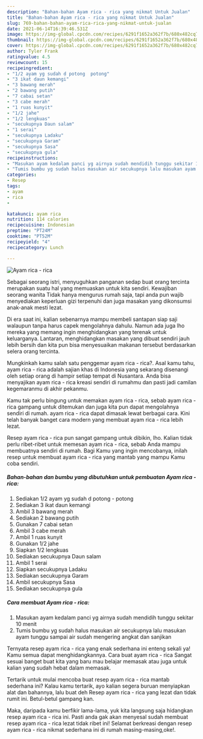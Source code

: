 ```yaml
---
description: "Bahan-bahan Ayam rica - rica yang nikmat Untuk Jualan"
title: "Bahan-bahan Ayam rica - rica yang nikmat Untuk Jualan"
slug: 769-bahan-bahan-ayam-rica-rica-yang-nikmat-untuk-jualan
date: 2021-06-14T16:39:46.531Z
image: https://img-global.cpcdn.com/recipes/6291f1652a362f7b/680x482cq70/ayam-rica-rica-foto-resep-utama.jpg
thumbnail: https://img-global.cpcdn.com/recipes/6291f1652a362f7b/680x482cq70/ayam-rica-rica-foto-resep-utama.jpg
cover: https://img-global.cpcdn.com/recipes/6291f1652a362f7b/680x482cq70/ayam-rica-rica-foto-resep-utama.jpg
author: Tyler Frank
ratingvalue: 4.5
reviewcount: 15
recipeingredient:
- "1/2 ayam yg sudah d potong  potong"
- "3 ikat daun kemangi"
- "3 bawang merah"
- "2 bawang putih"
- "7 cabai setan"
- "3 cabe merah"
- "1 ruas kunyit"
- "1/2 jahe"
- "1/2 lengkuas"
- "secukupnya Daun salam"
- "1 serai"
- "secukupnya Ladaku"
- "secukupnya Garam"
- "secukupnya Sasa"
- "secukupnya gula"
recipeinstructions:
- "Masukan ayam kedalam panci yg airnya sudah mendidih tunggu sekitar 10 menit"
- "Tumis bumbu yg sudah halus masukan air secukupnya lalu masukan ayam tunggu sampai air sudah mengering angkat dan sanjikan"
categories:
- Resep
tags:
- ayam
- rica
- 

katakunci: ayam rica  
nutrition: 114 calories
recipecuisine: Indonesian
preptime: "PT24M"
cooktime: "PT52M"
recipeyield: "4"
recipecategory: Lunch

---
```



![Ayam rica - rica](https://img-global.cpcdn.com/recipes/6291f1652a362f7b/680x482cq70/ayam-rica-rica-foto-resep-utama.jpg)

Sebagai seorang istri, menyuguhkan panganan sedap buat orang tercinta merupakan suatu hal yang memuaskan untuk kita sendiri. Kewajiban seorang  wanita Tidak hanya mengurus rumah saja, tapi anda pun wajib menyediakan keperluan gizi terpenuhi dan juga masakan yang dikonsumsi anak-anak mesti lezat.

Di era  saat ini, kalian sebenarnya mampu membeli santapan siap saji walaupun tanpa harus capek mengolahnya dahulu. Namun ada juga lho mereka yang memang ingin menghidangkan yang terenak untuk keluarganya. Lantaran, menghidangkan masakan yang dibuat sendiri jauh lebih bersih dan kita pun bisa menyesuaikan makanan tersebut berdasarkan selera orang tercinta. 



Mungkinkah kamu salah satu penggemar ayam rica - rica?. Asal kamu tahu, ayam rica - rica adalah sajian khas di Indonesia yang sekarang disenangi oleh setiap orang di hampir setiap tempat di Nusantara. Anda bisa menyajikan ayam rica - rica kreasi sendiri di rumahmu dan pasti jadi camilan kegemaranmu di akhir pekanmu.

Kamu tak perlu bingung untuk memakan ayam rica - rica, sebab ayam rica - rica gampang untuk ditemukan dan juga kita pun dapat mengolahnya sendiri di rumah. ayam rica - rica dapat dimasak lewat berbagai cara. Kini telah banyak banget cara modern yang membuat ayam rica - rica lebih lezat.

Resep ayam rica - rica pun sangat gampang untuk dibikin, lho. Kalian tidak perlu ribet-ribet untuk memesan ayam rica - rica, sebab Anda mampu membuatnya sendiri di rumah. Bagi Kamu yang ingin mencobanya, inilah resep untuk membuat ayam rica - rica yang mantab yang mampu Kamu coba sendiri.

<!--inarticleads1-->

##### Bahan-bahan dan bumbu yang dibutuhkan untuk pembuatan Ayam rica - rica:

1. Sediakan 1/2 ayam yg sudah d potong - potong
1. Sediakan 3 ikat daun kemangi
1. Ambil 3 bawang merah
1. Sediakan 2 bawang putih
1. Gunakan 7 cabai setan
1. Ambil 3 cabe merah
1. Ambil 1 ruas kunyit
1. Gunakan 1/2 jahe
1. Siapkan 1/2 lengkuas
1. Sediakan secukupnya Daun salam
1. Ambil 1 serai
1. Siapkan secukupnya Ladaku
1. Sediakan secukupnya Garam
1. Ambil secukupnya Sasa
1. Sediakan secukupnya gula




<!--inarticleads2-->

##### Cara membuat Ayam rica - rica:

1. Masukan ayam kedalam panci yg airnya sudah mendidih tunggu sekitar 10 menit
1. Tumis bumbu yg sudah halus masukan air secukupnya lalu masukan ayam tunggu sampai air sudah mengering angkat dan sanjikan




Ternyata resep ayam rica - rica yang enak sederhana ini enteng sekali ya! Kamu semua dapat menghidangkannya. Cara buat ayam rica - rica Sangat sesuai banget buat kita yang baru mau belajar memasak atau juga untuk kalian yang sudah hebat dalam memasak.

Tertarik untuk mulai mencoba buat resep ayam rica - rica mantab sederhana ini? Kalau kamu tertarik, ayo kalian segera buruan menyiapkan alat dan bahannya, lalu buat deh Resep ayam rica - rica yang lezat dan tidak rumit ini. Betul-betul gampang kan. 

Maka, daripada kamu berfikir lama-lama, yuk kita langsung saja hidangkan resep ayam rica - rica ini. Pasti anda gak akan menyesal sudah membuat resep ayam rica - rica lezat tidak ribet ini! Selamat berkreasi dengan resep ayam rica - rica nikmat sederhana ini di rumah masing-masing,oke!.


